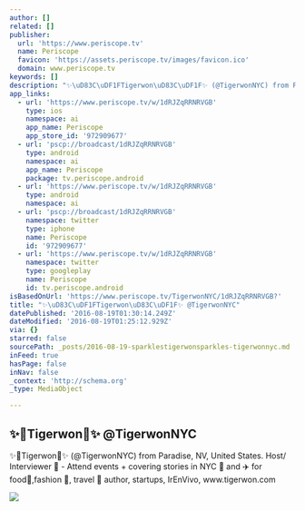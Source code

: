 ```yaml
---
author: []
related: []
publisher:
  url: 'https://www.periscope.tv'
  name: Periscope
  favicon: 'https://assets.periscope.tv/images/favicon.ico'
  domain: www.periscope.tv
keywords: []
description: "✨\uD83C\uDF1FTigerwon\uD83C\uDF1F✨ (@TigerwonNYC) from Paradise, NV, United States. Host/ Interviewer \uD83C\uDFA5 - Attend events + covering stories in NYC \uD83D\uDDFD and ✈️ for food\uD83C\uDF5D,fashion \uD83D\uDC57, travel \uD83D\uDE80 author, startups, IrEnVivo, www.tigerwon.com"
app_links:
  - url: 'https://www.periscope.tv/w/1dRJZqRRNRVGB'
    type: ios
    namespace: ai
    app_name: Periscope
    app_store_id: '972909677'
  - url: 'pscp://broadcast/1dRJZqRRNRVGB'
    type: android
    namespace: ai
    app_name: Periscope
    package: tv.periscope.android
  - url: 'https://www.periscope.tv/w/1dRJZqRRNRVGB'
    type: android
    namespace: ai
  - url: 'pscp://broadcast/1dRJZqRRNRVGB'
    namespace: twitter
    type: iphone
    name: Periscope
    id: '972909677'
  - url: 'https://www.periscope.tv/w/1dRJZqRRNRVGB'
    namespace: twitter
    type: googleplay
    name: Periscope
    id: tv.periscope.android
isBasedOnUrl: 'https://www.periscope.tv/TigerwonNYC/1dRJZqRRNRVGB?'
title: "✨\uD83C\uDF1FTigerwon\uD83C\uDF1F✨ @TigerwonNYC"
datePublished: '2016-08-19T01:30:14.249Z'
dateModified: '2016-08-19T01:25:12.929Z'
via: {}
starred: false
sourcePath: _posts/2016-08-19-sparklestigerwonsparkles-tigerwonnyc.md
inFeed: true
hasPage: false
inNav: false
_context: 'http://schema.org'
_type: MediaObject

---
```

<article style=""><h1>✨Tigerwon✨ @TigerwonNYC</h1><p>✨Tigerwon✨ (@TigerwonNYC) from Paradise, NV, United States. Host/ Interviewer  - Attend events + covering stories in NYC  and ✈️ for food,fashion , travel  author, startups, IrEnVivo, www.tigerwon.com</p><img src="https://tn.periscope.tv/-CY9bCTv4V92GXGXLTRmcrV8-hFIEO8COMevGErX9SMNU-wijal8takp-6IKh02YjZKRCoLXF_bCUPICkHRkNg==/chunk_168.jpg?Expires=1785042104&amp;Signature=MSLYiz1SONbut8G9zfllfkSuSgAJ-jzSA0dVCRDmeslTDsBvccXpuhauNDVku9CD7y7mXM1EFLIAIz0BoETDul3P4h08xEW7YNb9S1Pn8jK1CLcyxR7brpERPLOsY~NOKIJGMgV8sRCBojQns0cL70x55gahW6-80ObffYg97lZhW1HbhfzgedeTKw8YomxoYxaJP4RUV9abxBpzojz4ACzKSRlT886QqOsw9vgRZZvwlIIbh05k1dqHxyMaiXze---QbA~Cj7L4C0np9BonkTCWHKQAn4cVmDIOb9taYTnbFm9f33pFFn9LAeeNrO7K3H78dJbAiOmEyH1ulXcgzQ__&amp;Key-Pair-Id=APKAIHCXHHQVRTVSFRWQ" /></article>